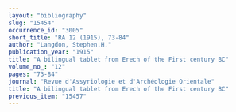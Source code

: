 ```yaml
---
layout: "bibliography"
slug: "15454"
occurrence_id: "3005"
short_title: "RA 12 (1915), 73-84"
author: "Langdon, Stephen.H."
publication_year: "1915"
title: "A bilingual tablet from Erech of the First century BC"
volume_no_: "12"
pages: "73-84"
journal: "Revue d'Assyriologie et d'Archéologie Orientale"
title: "A bilingual tablet from Erech of the First century BC"
previous_item: "15457"
---
```

